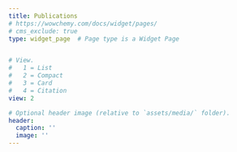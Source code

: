 ```yaml
---
title: Publications 
# https://wowchemy.com/docs/widget/pages/
# cms_exclude: true
type: widget_page  # Page type is a Widget Page


# View.
#   1 = List
#   2 = Compact
#   3 = Card
#   4 = Citation
view: 2

# Optional header image (relative to `assets/media/` folder).
header:
  caption: ''
  image: ''
---
```

